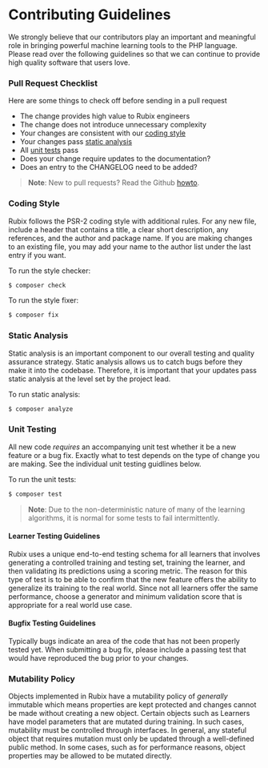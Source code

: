 # Contributing Guidelines
We strongly believe that our contributors play an important and meaningful role in bringing powerful machine learning tools to the PHP language. Please read over the following guidelines so that we can continue to provide high quality software that users love.

### Pull Request Checklist
Here are some things to check off before sending in a pull request

- The change provides high value to Rubix engineers
- The change does not introduce unnecessary complexity
- Your changes are consistent with our [coding style](#coding-style)
- Your changes pass [static analysis](#static-analysis)
- All [unit tests](#unit-testing) pass
- Does your change require updates to the documentation?
- Does an entry to the CHANGELOG need to be added?

> **Note**: New to pull requests? Read the Github [howto](https://help.github.com/articles/about-pull-requests/).

### Coding Style
Rubix follows the PSR-2 coding style with additional rules. For any new file, include a header that contains a title, a clear short description, any references, and the author and package name. If you are making changes to an existing file, you may add your name to the author list under the last entry if you want.

To run the style checker:
```sh
$ composer check
```

To run the style fixer:
```sh
$ composer fix
```

### Static Analysis
Static analysis is an important component to our overall testing and quality assurance strategy. Static analysis allows us to catch bugs before they make it into the codebase. Therefore, it is important that your updates pass static analysis at the level set by the project lead.

To run static analysis:
```sh
$ composer analyze
```
  
### Unit Testing
All new code *requires* an accompanying unit test whether it be a new feature or a bug fix. Exactly what to test depends on the type of change you are making. See the individual unit testing guidlines below.

To run the unit tests:
```sh
$ composer test
```

> **Note**: Due to the non-deterministic nature of many of the learning algorithms, it is normal for some tests to fail intermittently.

#### Learner Testing Guidelines
Rubix uses a unique end-to-end testing schema for all learners that involves generating a controlled training and testing set, training the learner, and then validating its predictions using a scoring metric. The reason for this type of test is to be able to confirm that the new feature offers the ability to generalize its training to the real world. Since not all learners offer the same performance, choose a generator and minimum validation score that is appropriate for a real world use case.

#### Bugfix Testing Guidelines
Typically bugs indicate an area of the code that has not been properly tested yet. When submitting a bug fix, please include a passing test that would have reproduced the bug prior to your changes.

### Mutability Policy
Objects implemented in Rubix have a mutability policy of *generally* immutable which means properties are kept protected and changes cannot be made without creating a new object. Certain objects such as Learners have model parameters that are mutated during training. In such cases, mutability must be controlled through interfaces. In general, any stateful object that requires mutation must only be updated through a well-defined public method. In some cases, such as for performance reasons, object properties may be allowed to be mutated directly.